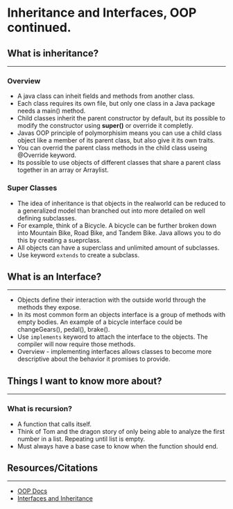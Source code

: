 # Inheritance and Interfaces, OOP continued.



## What is inheritance?
--- 

### Overview 
- A java class can inheit fields and methods from another class.
- Each class requires its own file, but only one class in a Java package needs a main() method.
- Child classes inherit the parent constructor by default, but its possible to modify the constructor using **super()** or override it completly.
- Javas OOP principle of polymorphisim means you can use a child class object like a member of its parent class, but also give it its own traits.
- You can overrid the parent class methods in the child class useing @Override keyword.
- Its possible to use objects of different classes that share a parent class together in an array or Arraylist.

### Super Classes

- The idea of inheritance is that objects in the realworld can be reduced to a generalized model than branched out into more detailed on well defining subclasses. 
- For example, think of a Bicycle. A bicycle can be further broken down into Mountain Bike, Road Bike, and Tandem Bike. Java allows you to do this by creating a sueprclass.
- All objects can have a superclass and unlimited amount of subclasses.
- Use keyword `extends` to create a subclass.

## What is an Interface?

---

- Objects define their interaction with the outside world through the methods they expose. 
- In its most common form an objects interface is a group of methods with empty bodies. An example of a bicycle interface could be changeGears(), pedal(), brake().
- Use `implements` keyword to attach the interface to the objects. The compiler will now require those methods.
- Overview - implementing interfaces allows classes to become more descriptive about the behavior it promises to provide. 


## Things I want to know more about?

---

### What is recursion?

- A function that calls itself.
- Think of Tom and the dragon story of only being able to analyze the first number in a list. Repeating until list is empty.
- Must always have a base case to know when the function should end.

## Resources/Citations

---

- [OOP Docs](https://docs.oracle.com/javase/tutorial/java/concepts/)
- [Interfaces and Inheritance](https://docs.oracle.com/javase/tutorial/java/IandI/index.html)
